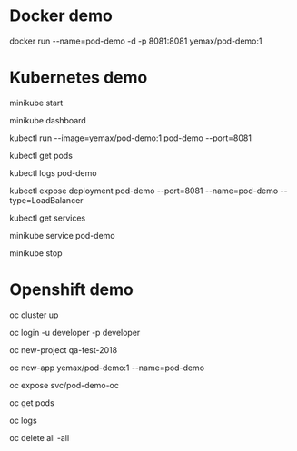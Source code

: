 # Docker demo
 
docker run --name=pod-demo -d -p 8081:8081 yemax/pod-demo:1

# Kubernetes demo

minikube start 

minikube dashboard

kubectl run  --image=yemax/pod-demo:1 pod-demo --port=8081

kubectl get pods

kubectl logs pod-demo

kubectl expose deployment pod-demo --port=8081 --name=pod-demo --type=LoadBalancer

kubectl get services

minikube service pod-demo

minikube stop

# Openshift demo

oc cluster up

oc login -u developer -p developer

oc new-project qa-fest-2018 

oc new-app yemax/pod-demo:1 --name=pod-demo

oc expose svc/pod-demo-oc

oc get pods

oc logs <pod name>

oc delete all -all


